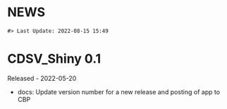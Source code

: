 NEWS
================

<!-- NEWS.md is generated from NEWS.Rmd. Please edit that file -->

    #> Last Update: 2022-08-15 15:49


# CDSV_Shiny 0.1

Released - 2022-05-20

-   docs: Update version number for a new release and posting of app to
    CBP

